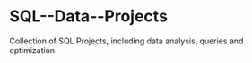 # SQL--Data--Projects
Collection of SQL Projects, including data analysis, queries and optimization.
